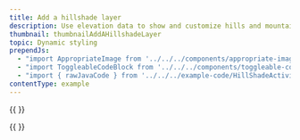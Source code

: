 ```yaml
---
title: Add a hillshade layer
description: Use elevation data to show and customize hills and mountains.
thumbnail: thumbnailAddAHillshadeLayer
topic: Dynamic styling
prependJs:
  - "import AppropriateImage from '../../../components/appropriate-image'"
  - "import ToggleableCodeBlock from '../../../components/toggleable-code-block'"
  - "import { rawJavaCode } from '../../../example-code/HillShadeActivity.js'"
contentType: example
---
```


{{
  <AppropriateImage
    imageId="exampleAddAHillshadeLayer"
  />
}}

<!-- Any notes about this example would go here.  -->

{{
  <ToggleableCodeBlock
    java={rawJavaCode}
  />
}}
